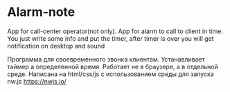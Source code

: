 # Alarm-note
App for call-center operator(not only).
App for alarm to call to client in time.
You just write some info and put the timer,
after timer is over you will get notification on desktop and sound

Программа для своевременного звонка клиентам.
Устанавливает таймер а определенной время.
Работает не в браузере, а в отдельной среде.
Написана на html/css/js c использованием среды для запуска nw.js https://nwjs.io/ 
